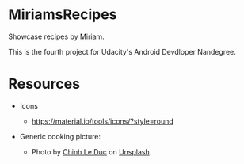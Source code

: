 # MiriamsRecipes

Showcase recipes by Miriam.

This is the fourth project for Udacity's Android Devdloper Nandegree.

# Resources

- Icons
  - https://material.io/tools/icons/?style=round

- Generic cooking picture:
  - Photo by [Chinh Le Duc](https://unsplash.com/photos/vuDXJ60mJOA?utm_source=unsplash&utm_medium=referral&utm_content=creditCopyText) on [Unsplash](https://unsplash.com/?utm_source=unsplash&utm_medium=referral&utm_content=creditCopyText).
